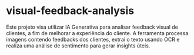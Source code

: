 # visual-feedback-analysis
Este projeto visa utilizar IA Generativa para analisar feedback visual de clientes, a fim de melhorar a experiência do cliente. A ferramenta processa imagens contendo feedbacks dos clientes, extrai o texto usando OCR e realiza uma análise de sentimento para gerar insights úteis.
